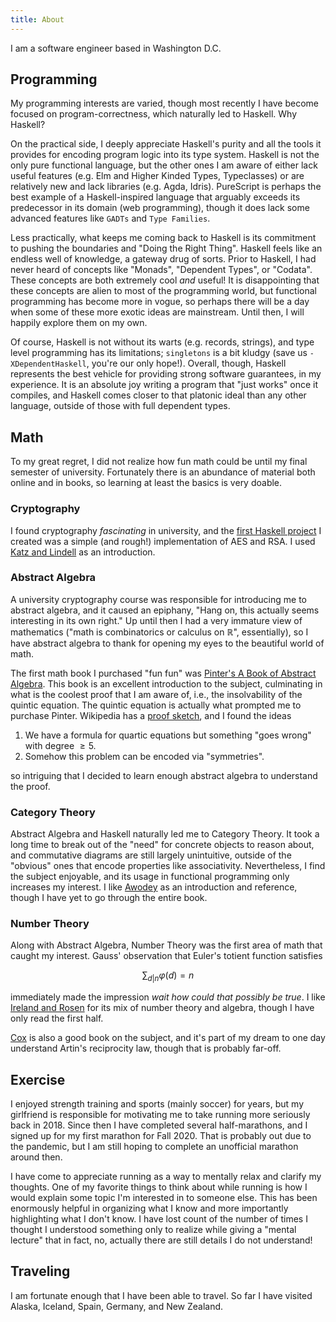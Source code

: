 ```yaml
---
title: About
---
```


I am a software engineer based in Washington D.C.

## Programming

My programming interests are varied, though most recently I have become focused on program-correctness, which naturally led to Haskell. Why Haskell?

On the practical side, I deeply appreciate Haskell's purity and all the tools it provides for encoding program logic into its type system. Haskell is not the only pure functional language, but the other ones I am aware of either lack useful features (e.g. Elm and Higher Kinded Types, Typeclasses) or are relatively new and lack libraries (e.g. Agda, Idris). PureScript is perhaps the best example of a Haskell-inspired language that arguably exceeds its predecessor in its domain (web programming), though it does lack some advanced features like `GADTs` and `Type Families`.

Less practically, what keeps me coming back to Haskell is its commitment to pushing the boundaries and "Doing the Right Thing". Haskell feels like an endless well of knowledge, a gateway drug of sorts. Prior to Haskell, I had never heard of concepts like "Monads", "Dependent Types", or "Codata". These concepts are both extremely cool _and_ useful! It is disappointing that these concepts are alien to most of the programming world, but functional programming has become more in vogue, so perhaps there will be a day when some of these more exotic ideas are mainstream. Until then, I will happily explore them on my own.

Of course, Haskell is not without its warts (e.g. records, strings), and type level programming has its limitations; `singletons` is a bit kludgy (save us `-XDependentHaskell`, you're our only hope!). Overall, though, Haskell represents the best vehicle for providing strong software guarantees, in my experience. It is an absolute joy writing a program that "just works" once it compiles, and Haskell comes closer to that platonic ideal than any other language, outside of those with full dependent types.

## Math

To my great regret, I did not realize how fun math could be until my final semester of university. Fortunately there is an abundance of material both online and in books, so learning at least the basics is very doable.

### Cryptography

I found cryptography _fascinating_ in university, and the [first Haskell project](https://github.com/tbidne/crypto) I created was a simple (and rough!) implementation of AES and RSA. I used [Katz and Lindell](https://www.amazon.com/Introduction-Modern-Cryptography-Principles-Protocols/dp/1584885513) as an introduction.

### Abstract Algebra

A university cryptography course was responsible for introducing me to abstract algebra, and it caused an epiphany, "Hang on, this actually seems interesting in its own right." Up until then I had a very immature view of mathematics ("math is combinatorics or calculus on $\mathbb{R}$", essentially), so I have abstract algebra to thank for opening my eyes to the beautiful world of math.

The first math book I purchased "fun fun" was [Pinter's A Book of Abstract Algebra](https://www.amazon.com/Book-Abstract-Algebra-Second-Mathematics/dp/0486474178). This book is an excellent introduction to the subject, culminating in what is the coolest proof that I am aware of, i.e., the insolvability of the quintic equation. The quintic equation is actually what prompted me to purchase Pinter. Wikipedia has a [proof sketch](https://en.wikipedia.org/wiki/Abel%E2%80%93Ruffini_theorem), and I found the ideas

1. We have a formula for quartic equations but something "goes wrong" with degree $\ge 5$.
1. Somehow this problem can be encoded via "symmetries".

so intriguing that I decided to learn enough abstract algebra to understand the proof.

### Category Theory

Abstract Algebra and Haskell naturally led me to Category Theory. It took a long time to break out of the "need" for concrete objects to reason about, and commutative diagrams are still largely unintuitive, outside of the "obvious" ones that encode properties like associativity. Nevertheless, I find the subject enjoyable, and its usage in functional programming only increases my interest. I like [Awodey](https://www.amazon.com/Category-Theory-Oxford-Logic-Guides/dp/0199237182) as an introduction and reference, though I have yet to go through the entire book.

### Number Theory

Along with Abstract Algebra, Number Theory was the first area of math that caught my interest. Gauss' observation that Euler's totient function satisfies

$$ \sum_{d | n} \varphi (d) = n $$

immediately made the impression _wait how could that possibly be true_. I like [Ireland and Rosen](https://www.amazon.com/Classical-Introduction-Modern-Graduate-Mathematics/dp/038797329X) for its mix of number theory and algebra, though I have only read the first half.

[Cox](https://www.amazon.com/Primes-Form-x2-ny2-Multiplication/dp/1118390180) is also a good book on the subject, and it's part of my dream to one day understand Artin's reciprocity law, though that is probably far-off.

## Exercise

I enjoyed strength training and sports (mainly soccer) for years, but my girlfriend is responsible for motivating me to take running more seriously back in 2018. Since then I have completed several half-marathons, and I signed up for my first marathon for Fall 2020. That is probably out due to the pandemic, but I am still hoping to complete an unofficial marathon around then.

I have come to appreciate running as a way to mentally relax and clarify my thoughts. One of my favorite things to think about while running is how I would explain some topic I'm interested in to someone else. This has been enormously helpful in organizing what I know and more importantly highlighting what I don't know. I have lost count of the number of times I thought I understood something only to realize while giving a "mental lecture" that in fact, no, actually there are still details I do not understand!

## Traveling

I am fortunate enough that I have been able to travel. So far I have visited Alaska, Iceland, Spain, Germany, and New Zealand.
